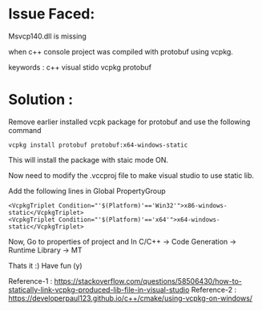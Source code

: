 # Issue Faced:

  Msvcp140.dll is missing 
  
  when c++ console project was compiled with protobuf using vcpkg.
  
  keywords :  c++    visual stido   vcpkg     protobuf    
  
  
# Solution :

  Remove earlier installed vcpk package for protobuf and use the following command
  
  `vcpkg install protobuf protobuf:x64-windows-static`
  
  This will install the package with staic mode ON.
  
  
  Now need to modify the <project>.vccproj  file to make visual studio to use static lib.
  
  Add the following lines in Global PropertyGroup

    <VcpkgTriplet Condition="'$(Platform)'=='Win32'">x86-windows-static</VcpkgTriplet>
    <VcpkgTriplet Condition="'$(Platform)'=='x64'">x64-windows-static</VcpkgTriplet>
  
  
  Now, Go to properties of project and In C/C++ ->  Code Generation -> Runtime Library -> MT
  
  
  Thats it :) Have fun (y)
  
  

Reference-1 :  https://stackoverflow.com/questions/58506430/how-to-statically-link-vcpkg-produced-lib-file-in-visual-studio
Reference-2 :  https://developerpaul123.github.io/c++/cmake/using-vcpkg-on-windows/
